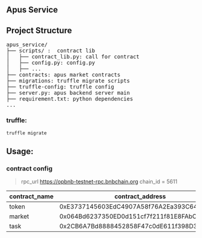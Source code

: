 ##  Apus Service 

## Project Structure
<pre>
apus_service/
├── scripts/ :  contract lib 
│   ├── contract_lib.py: call for contract
│   ├── config.py: config.py
│   ├── ...
├── contracts: apus market contracts
├── migrations: truffle migrate scripts
├── truffle-config: truffle config
├── server.py: apus backend server main
├── requirement.txt: python dependencies
...
</pre>

### truffle:
`truffle migrate`

##  Usage:


### contract config

> rpc_url https://opbnb-testnet-rpc.bnbchain.org
> chain_id = 5611

|contract_name|contract_address||
|-|-|-|
|token|0xE3737145603EdC4907A58f76A2Ea393C649c940C||
|market|0x064Bd6237350ED0d151cf7f211f81E8FAbCB1C72||
|task|0x2CB6A7Bd8888452858F47c0dE611f398D3d36298||
